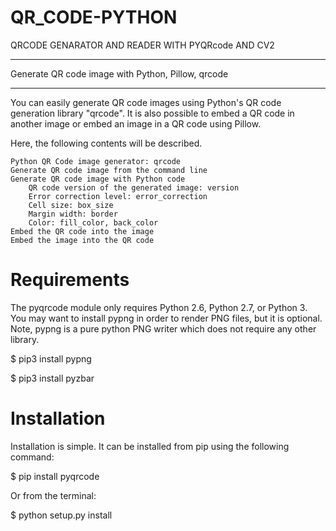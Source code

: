 # QR_CODE-PYTHON
QRCODE GENARATOR AND READER WITH PYQRcode AND CV2
____________________________________________________
Generate QR code image with Python, Pillow, qrcode
____________________________________________________

You can easily generate QR code images using Python's QR code generation library "qrcode". It is also possible to embed a QR code in another image or embed an image in a QR code using Pillow.

Here, the following contents will be described.

    Python QR Code image generator: qrcode
    Generate QR code image from the command line
    Generate QR code image with Python code
        QR code version of the generated image: version
        Error correction level: error_correction
        Cell size: box_size
        Margin width: border
        Color: fill_color, back_color
    Embed the QR code into the image
    Embed the image into the QR code
    
    
    
# Requirements

The pyqrcode module only requires Python 2.6, Python 2.7, or Python 3.
You may want to install pypng in order to render PNG files, but it is optional. 
Note, pypng is a pure python PNG writer which does not require any other library.

$ pip3 install pypng

$ pip3 install pyzbar

# Installation

Installation is simple. It can be installed from pip using the following command:

$ pip install pyqrcode

Or from the terminal:

$ python setup.py install



